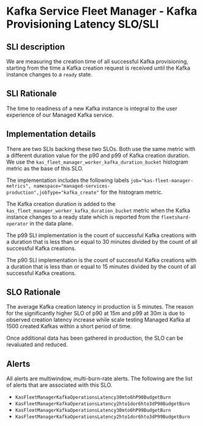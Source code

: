 # Kafka Service Fleet Manager - Kafka Provisioning Latency SLO/SLI

## SLI description
We are measuring the creation time of all successful Kafka provisioning, starting from the time a Kafka creation request is received until the Kafka instance changes to a `ready` state.

## SLI Rationale
The time to readiness of a new Kafka instance is integral to the user experience of our Managed Kafka service.

## Implementation details
There are two SLIs backing these two SLOs. Both use the same metric with a different duration value for the p90 and p99 of Kafka creation duration. We use the `kas_fleet_manager_worker_kafka_duration_bucket` histogram metric as the base of this SLO. 

The implementation includes the following labels `job="kas-fleet-manager-metrics", namespace="managed-services-production",jobType="kafka_create"` for the histogram metric.

The Kafka creation duration is added to the `kas_fleet_manager_worker_kafka_duration_bucket` metric when the Kafka instance changes to a ready state which is reported from the `fleetshard-operator` in the data plane.

The p99 SLI implementation is the count of successful Kafka creations with a duration that is less than or equal to 30 minutes divided by the count of all successful Kafka creations.

The p90 SLI implementation is the count of successful Kafka creations with a duration that is less than or equal to 15 minutes divided by the count of all successful Kafka creations.

## SLO Rationale
The average Kafka creation latency in production is 5 minutes. The reason for the significantly higher SLO of p90 at 15m and p99 at 30m is due to observed creation latency increase while scale testing Managed Kafka at 1500 created Kafkas within a short period of time.

Once additional data has been gathered in production, the SLO can be revaluated and reduced.

## Alerts
All alerts are multiwindow, multi-burn-rate alerts. The following are the list of alerts that are associated with this SLO.

- `KasFleetManagerKafkaOperationsLatency30mto6hP90BudgetBurn`
- `KasFleetManagerKafkaOperationsLatency2hto1dor6hto3dP90BudgetBurn`
- `KasFleetManagerKafkaOperationsLatency30mto6hP99BudgetBurn`
- `KasFleetManagerKafkaOperationsLatency2hto1dor6hto3dP99BudgetBurn`
  
